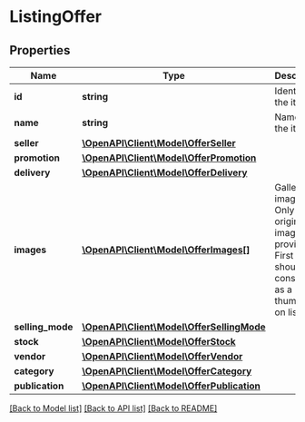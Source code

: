# ListingOffer

## Properties
Name | Type | Description | Notes
------------ | ------------- | ------------- | -------------
**id** | **string** | Identifier of the item. | [optional] 
**name** | **string** | Name of the item. | [optional] 
**seller** | [**\OpenAPI\Client\Model\OfferSeller**](OfferSeller.md) |  | [optional] 
**promotion** | [**\OpenAPI\Client\Model\OfferPromotion**](OfferPromotion.md) |  | [optional] 
**delivery** | [**\OpenAPI\Client\Model\OfferDelivery**](OfferDelivery.md) |  | [optional] 
**images** | [**\OpenAPI\Client\Model\OfferImages[]**](OfferImages.md) | Gallery of images. Only URL of original size image is provided. First image should be considered as a thumbnail on listing. | [optional] 
**selling_mode** | [**\OpenAPI\Client\Model\OfferSellingMode**](OfferSellingMode.md) |  | [optional] 
**stock** | [**\OpenAPI\Client\Model\OfferStock**](OfferStock.md) |  | [optional] 
**vendor** | [**\OpenAPI\Client\Model\OfferVendor**](OfferVendor.md) |  | [optional] 
**category** | [**\OpenAPI\Client\Model\OfferCategory**](OfferCategory.md) |  | [optional] 
**publication** | [**\OpenAPI\Client\Model\OfferPublication**](OfferPublication.md) |  | [optional] 

[[Back to Model list]](../README.md#documentation-for-models) [[Back to API list]](../README.md#documentation-for-api-endpoints) [[Back to README]](../README.md)


